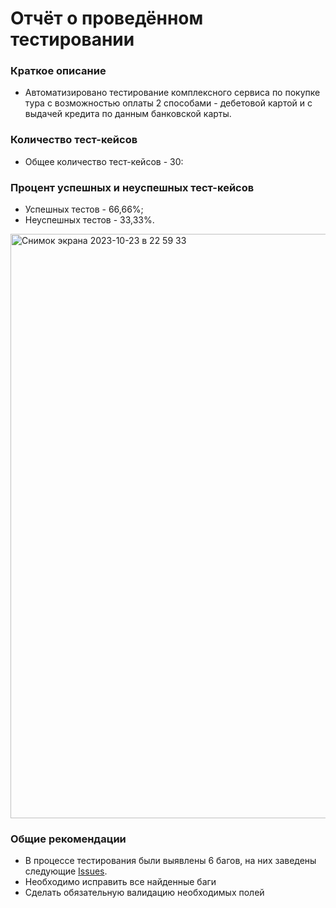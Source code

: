 # Отчёт о проведённом тестировании
### Краткое описание
- Автоматизировано тестирование комплексного сервиса по покупке тура с возможностью оплаты 2 способами - дебетовой картой и с выдачей кредита по данным банковской карты.
### Количество тест-кейсов
- Общее количество тест-кейсов - 30:

### Процент успешных и неуспешных тест-кейсов
- Успешных тестов - 66,66%;
- Неуспешных тестов - 33,33%.
<img width="935" alt="Снимок экрана 2023-10-23 в 22 59 33" src="https://github.com/MaksD88/qa-diploma/assets/123211224/b760413b-1894-4d47-9d64-8d46d2e50342">




### Общие рекомендации
- В процессе тестирования были выявлены 6 багов, на них заведены следующие [Issues](https://github.com/MaksD88/qa-diploma/issues).
- Необходимо исправить все найденные баги
- Сделать обязательную валидацию необходимых полей
